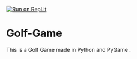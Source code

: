 [![Run on Repl.it](https://repl.it/badge/github/fast-and-curious-1910/Golf-Game)](https://repl.it/github/fast-and-curious-1910/Golf-Game)


# Golf-Game
This is a Golf Game made in Python and PyGame .
